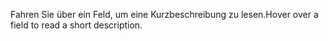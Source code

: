 <span data-ttu-id="82447-101">Fahren Sie über ein Feld, um eine Kurzbeschreibung zu lesen.</span><span class="sxs-lookup"><span data-stu-id="82447-101">Hover over a field to read a short description.</span></span>

